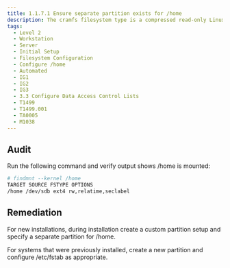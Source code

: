 ```yaml
---
title: 1.1.7.1 Ensure separate partition exists for /home
description: The cramfs filesystem type is a compressed read-only Linux filesystem embedded in small footprint systems. A cramfs image can be used without having to first decompress the image.
tags:
  - Level 2
  - Workstation
  - Server
  - Initial Setup
  - Filesystem Configuration
  - Configure /home
  - Automated
  - IG1
  - IG2
  - IG3
  - 3.3 Configure Data Access Control Lists
  - T1499
  - T1499.001
  - TA0005
  - M1038
---
```


## Audit
Run the following command and verify output shows /home is mounted:
```bash
# findmnt --kernel /home
TARGET SOURCE FSTYPE OPTIONS
/home /dev/sdb ext4 rw,relatime,seclabel
```

## Remediation
For new installations, during installation create a custom partition setup and specify a separate partition for /home.

For systems that were previously installed, create a new partition and configure /etc/fstab as appropriate.
